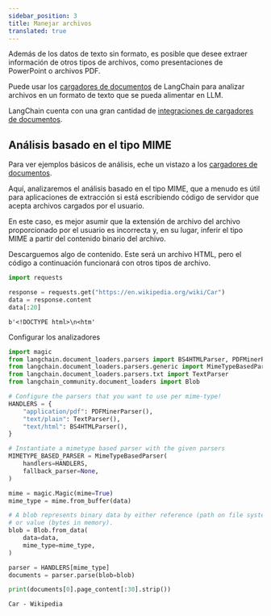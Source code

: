 ```yaml
---
sidebar_position: 3
title: Manejar archivos
translated: true
---
```


Además de los datos de texto sin formato, es posible que desee extraer información de otros tipos de archivos, como presentaciones de PowerPoint o archivos PDF.

Puede usar los [cargadores de documentos](/docs/modules/data_connection/document_loaders/) de LangChain para analizar archivos en un formato de texto que se pueda alimentar en LLM.

LangChain cuenta con una gran cantidad de [integraciones de cargadores de documentos](/docs/integrations/document_loaders).

## Análisis basado en el tipo MIME

Para ver ejemplos básicos de análisis, eche un vistazo a los [cargadores de documentos](/docs/modules/data_connection/document_loaders/).

Aquí, analizaremos el análisis basado en el tipo MIME, que a menudo es útil para aplicaciones de extracción si está escribiendo código de servidor que acepta archivos cargados por el usuario.

En este caso, es mejor asumir que la extensión de archivo del archivo proporcionado por el usuario es incorrecta y, en su lugar, inferir el tipo MIME a partir del contenido binario del archivo.

Descarguemos algo de contenido. Este será un archivo HTML, pero el código a continuación funcionará con otros tipos de archivo.

```python
import requests

response = requests.get("https://en.wikipedia.org/wiki/Car")
data = response.content
data[:20]
```

```output
b'<!DOCTYPE html>\n<htm'
```

Configurar los analizadores

```python
import magic
from langchain.document_loaders.parsers import BS4HTMLParser, PDFMinerParser
from langchain.document_loaders.parsers.generic import MimeTypeBasedParser
from langchain.document_loaders.parsers.txt import TextParser
from langchain_community.document_loaders import Blob

# Configure the parsers that you want to use per mime-type!
HANDLERS = {
    "application/pdf": PDFMinerParser(),
    "text/plain": TextParser(),
    "text/html": BS4HTMLParser(),
}

# Instantiate a mimetype based parser with the given parsers
MIMETYPE_BASED_PARSER = MimeTypeBasedParser(
    handlers=HANDLERS,
    fallback_parser=None,
)

mime = magic.Magic(mime=True)
mime_type = mime.from_buffer(data)

# A blob represents binary data by either reference (path on file system)
# or value (bytes in memory).
blob = Blob.from_data(
    data=data,
    mime_type=mime_type,
)

parser = HANDLERS[mime_type]
documents = parser.parse(blob=blob)
```

```python
print(documents[0].page_content[:30].strip())
```

```output
Car - Wikipedia
```
